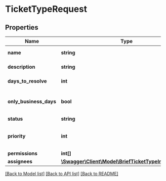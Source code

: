 # TicketTypeRequest

## Properties
Name | Type | Description | Notes
------------ | ------------- | ------------- | -------------
**name** | **string** | Ticket type name | [optional] 
**description** | **string** | Ticket type description | [optional] 
**days_to_resolve** | **int** | Days to Resolve | [optional] 
**only_business_days** | **bool** | Calculate only business days | [optional] 
**status** | **string** | Status | [optional] 
**priority** | **int** | Priority (0 - Normal, 1 - Medium, 2 - Rush) | [optional] 
**permissions** | **int[]** |  | [optional] 
**assignees** | [**\Swagger\Client\Model\BriefTicketTypeInfoAssignees**](BriefTicketTypeInfoAssignees.md) |  | [optional] 

[[Back to Model list]](../../README.md#documentation-for-models) [[Back to API list]](../../README.md#documentation-for-api-endpoints) [[Back to README]](../../README.md)

